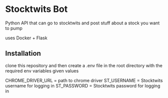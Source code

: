 # Stocktwits Bot

Python API that can go to stocktwits and post stuff about a stock you want to pump

uses Docker + Flask

## Installation

clone this repository and then create a .env file in the root directory with the required env variables given values

CHROME_DRIVER_URL = path to chrome driver
ST_USERNAME = Stocktwits username for logging in
ST_PASSWORD = Stocktwits password for logging in
